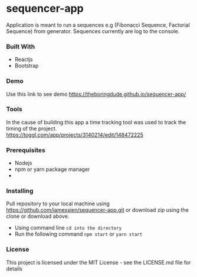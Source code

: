 # sequencer-app
Application is meant to run a sequences e.g (Fibonacci Sequence, Factorial Sequence) from generator. Sequences currently are log to the console.


### Built With

- Reactjs
- Bootstrap

### Demo
Use this link to see demo https://theboringdude.github.io/sequencer-app/


### Tools
In the cause of building this app a time tracking tool was used to track the timing of the project.
https://toggl.com/app/projects/3140214/edit/148472225

### Prerequisites

- Nodejs
- npm or yarn package manager
- 

### Installing
Pull repository to your local machine using https://github.com/iamessien/sequencer-app.git or download zip using the clone or download above.

- Using command line `cd into the directory`
- Run the following command  `npm start` or `yarn start`


### License
This project is licensed under the MIT License - see the LICENSE.md file for details
